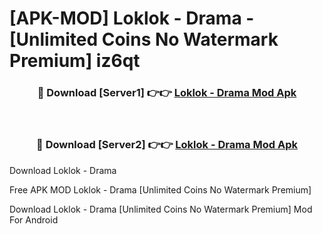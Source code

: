 # [APK-MOD] Loklok - Drama - [Unlimited Coins No Watermark Premium] iz6qt



<div align="center">
<h3>🔴 Download [Server1] 👉👉 <a href="https://momento.my/?title=Loklok_-_Drama">Loklok - Drama Mod Apk</a></h3><br>

<h3>🔴 Download [Server2] 👉👉 <a href="https://momento.my/?title=Loklok_-_Drama">Loklok - Drama Mod Apk</a></h3>
</div>



Download Loklok - Drama 

Free APK MOD Loklok - Drama [Unlimited Coins No Watermark Premium]

Download Loklok - Drama [Unlimited Coins No Watermark Premium] Mod For Android
